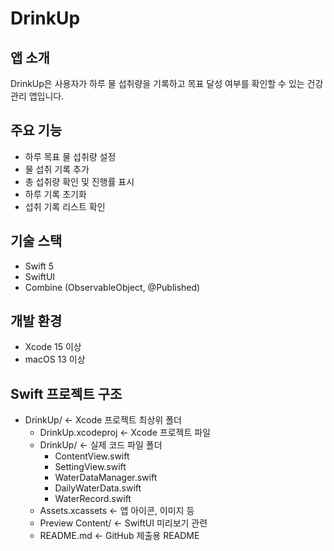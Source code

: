 # DrinkUp

## 앱 소개
DrinkUp은 사용자가 하루 물 섭취량을 기록하고 목표 달성 여부를 확인할 수 있는 건강 관리 앱입니다.

## 주요 기능
- 하루 목표 물 섭취량 설정
- 물 섭취 기록 추가
- 총 섭취량 확인 및 진행률 표시
- 하루 기록 초기화
- 섭취 기록 리스트 확인

## 기술 스택
- Swift 5
- SwiftUI
- Combine (ObservableObject, @Published)

## 개발 환경
- Xcode 15 이상
- macOS 13 이상

## Swift 프로젝트 구조
- DrinkUp/                  <- Xcode 프로젝트 최상위 폴더
  - DrinkUp.xcodeproj      <- Xcode 프로젝트 파일
  - DrinkUp/               <- 실제 코드 파일 폴더
    - ContentView.swift
    - SettingView.swift
    - WaterDataManager.swift
    - DailyWaterData.swift
    - WaterRecord.swift
  - Assets.xcassets         <- 앱 아이콘, 이미지 등
  - Preview Content/        <- SwiftUI 미리보기 관련
  - README.md               <- GitHub 제출용 README
